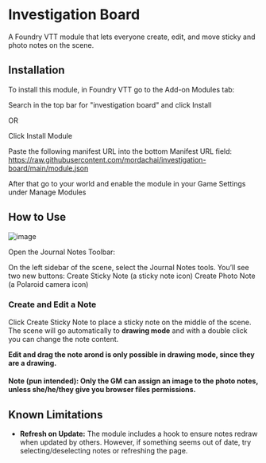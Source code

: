 # Investigation Board

A Foundry VTT module that lets everyone create, edit, and move sticky and photo notes on the scene.

## Installation

To install this module, in Foundry VTT go to the Add-on Modules tab:

Search in the top bar for "investigation board" and click Install

OR

Click Install Module

Paste the following manifest URL into the bottom Manifest URL field: https://raw.githubusercontent.com/mordachai/investigation-board/main/module.json

After that go to your world and enable the module in your Game Settings under Manage Modules

## How to Use

![image](https://github.com/user-attachments/assets/4bf03b99-27d0-4f9a-aaf8-aa86cf4733eb)

Open the Journal Notes Toolbar:

On the left sidebar of the scene, select the Journal Notes tools.
You’ll see two new buttons:
Create Sticky Note (a sticky note icon)
Create Photo Note (a Polaroid camera icon)

### Create and Edit a Note

Click Create Sticky Note to place a sticky note on the middle of the scene. The scene will go automatically to __drawing mode__ and with a double click you can change the note content.

__Edit and drag the note arond is only possible in drawing mode, since they are a drawing.__ 

#### **Note** (pun intended): Only the GM can assign an image to the photo notes, unless she/he/they give you browser files permissions.

## Known Limitations

- **Refresh on Update:** The module includes a hook to ensure notes redraw when updated by others. However, if something seems out of date, try selecting/deselecting notes or refreshing the page.
